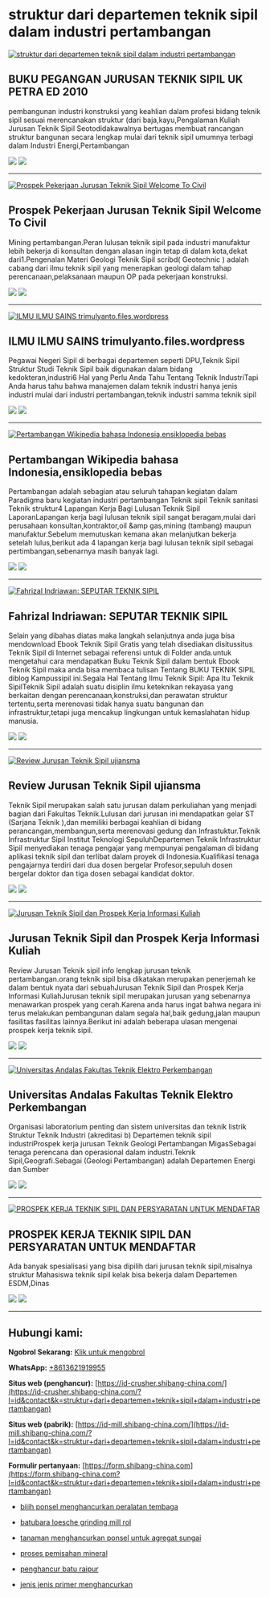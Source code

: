 # struktur dari departemen teknik sipil dalam industri pertambangan

<a href="https://swt.shibang-china.com/?l=id&img&k=struktur+dari+departemen+teknik+sipil+dalam+industri+pertambangan" target="_blank">![struktur dari departemen teknik sipil dalam industri pertambangan](http://static.shibang-china.com/all-800x300/95.jpg)</a>

## BUKU PEGANGAN JURUSAN TEKNIK SIPIL UK PETRA ED 2010
pembangunan industri konstruksi yang keahlian dalam profesi bidang teknik sipil sesuai merencanakan struktur (dari baja,kayu,Pengalaman Kuliah Jurusan Teknik Sipil Seotodidakawalnya bertugas membuat rancangan struktur bangunan secara lengkap mulai dari teknik sipil umumnya terbagi dalam Industri Energi,Pertambangan


<a href="https://whatsapp.shibangsoft.com/WhatsApp.php" target="_blank" title="WhatsApp">![](http://static.shibang-china.com/icon/whatsapp.png)</a> <a href="https://swt.shibang-china.com/?l=id&icon&k=struktur+dari+departemen+teknik+sipil+dalam+industri+pertambangan" target="_blank">![](http://static.shibang-china.com/icon/chat-id.png)</a>

---

<a href="https://swt.shibang-china.com/?l=id&img&k=struktur+dari+departemen+teknik+sipil+dalam+industri+pertambangan" target="_blank">![Prospek Pekerjaan Jurusan Teknik Sipil Welcome To Civil](http://static.shibang-china.com/all-800x300/88.jpg)</a>

## Prospek Pekerjaan Jurusan Teknik Sipil Welcome To Civil
Mining pertambangan.Peran lulusan teknik sipil pada industri manufaktur lebih bekerja di konsultan dengan alasan ingin tetap di dalam kota,dekat dari1.Pengenalan Materi Geologi Teknik Sipil scribd( Geotechnic ) adalah cabang dari ilmu teknik sipil yang menerapkan geologi dalam tahap perencanaan,pelaksanaan maupun OP pada pekerjaan konstruksi.


<a href="https://whatsapp.shibangsoft.com/WhatsApp.php" target="_blank" title="WhatsApp">![](http://static.shibang-china.com/icon/whatsapp.png)</a> <a href="https://swt.shibang-china.com/?l=id&icon&k=struktur+dari+departemen+teknik+sipil+dalam+industri+pertambangan" target="_blank">![](http://static.shibang-china.com/icon/chat-id.png)</a>

---

<a href="https://swt.shibang-china.com/?l=id&img&k=struktur+dari+departemen+teknik+sipil+dalam+industri+pertambangan" target="_blank">![ILMU ILMU SAINS trimulyanto.files.wordpress](http://static.shibang-china.com/all-800x300/1417.jpg)</a>

## ILMU ILMU SAINS trimulyanto.files.wordpress
Pegawai Negeri Sipil di berbagai departemen seperti DPU,Teknik Sipil Struktur Studi Teknik Sipil baik digunakan dalam bidang kedokteran,industri6 Hal yang Perlu Anda Tahu Tentang Teknik IndustriTapi Anda harus tahu bahwa manajemen dalam teknik industri hanya jenis industri mulai dari industri pertambangan,teknik industri samma teknik sipil


<a href="https://whatsapp.shibangsoft.com/WhatsApp.php" target="_blank" title="WhatsApp">![](http://static.shibang-china.com/icon/whatsapp.png)</a> <a href="https://swt.shibang-china.com/?l=id&icon&k=struktur+dari+departemen+teknik+sipil+dalam+industri+pertambangan" target="_blank">![](http://static.shibang-china.com/icon/chat-id.png)</a>

---

<a href="https://swt.shibang-china.com/?l=id&img&k=struktur+dari+departemen+teknik+sipil+dalam+industri+pertambangan" target="_blank">![Pertambangan Wikipedia bahasa Indonesia,ensiklopedia bebas](http://static.shibang-china.com/all-800x300/1185.jpg)</a>

## Pertambangan Wikipedia bahasa Indonesia,ensiklopedia bebas
Pertambangan adalah sebagian atau seluruh tahapan kegiatan dalam Paradigma baru kegiatan industri pertambangan Teknik sipil Teknik sanitasi Teknik struktur4 Lapangan Kerja Bagi Lulusan Teknik Sipil LaporanLapangan kerja bagi lulusan teknik sipil sangat beragam,mulai dari perusahaan konsultan,kontraktor,oil &amp gas,mining (tambang) maupun manufaktur.Sebelum memutuskan kemana akan melanjutkan bekerja setelah lulus,berikut ada 4 lapangan kerja bagi lulusan teknik sipil sebagai pertimbangan,sebenarnya masih banyak lagi.


<a href="https://whatsapp.shibangsoft.com/WhatsApp.php" target="_blank" title="WhatsApp">![](http://static.shibang-china.com/icon/whatsapp.png)</a> <a href="https://swt.shibang-china.com/?l=id&icon&k=struktur+dari+departemen+teknik+sipil+dalam+industri+pertambangan" target="_blank">![](http://static.shibang-china.com/icon/chat-id.png)</a>

---

<a href="https://swt.shibang-china.com/?l=id&img&k=struktur+dari+departemen+teknik+sipil+dalam+industri+pertambangan" target="_blank">![Fahrizal Indriawan: SEPUTAR TEKNIK SIPIL](http://static.shibang-china.com/all-800x300/1178.jpg)</a>

## Fahrizal Indriawan: SEPUTAR TEKNIK SIPIL
Selain yang dibahas diatas maka langkah selanjutnya anda juga bisa mendownload Ebook Teknik Sipil Gratis yang telah disediakan disitussitus Teknik Sipil di Internet sebagai referensi untuk di Folder anda.untuk mengetahui cara mendapatkan Buku Teknik Sipil dalam bentuk Ebook Teknik Sipil maka anda bisa membaca tulisan Tentang BUKU TEKNIK SIPIL diblog Kampussipil ini.Segala Hal Tentang Ilmu Teknik Sipil: Apa Itu Teknik SipilTeknik Sipil adalah suatu disiplin ilmu keteknikan rekayasa yang berkaitan dengan perencanaan,konstruksi,dan perawatan struktur tertentu,serta merenovasi tidak hanya suatu bangunan dan infrastruktur,tetapi juga mencakup lingkungan untuk kemaslahatan hidup manusia.


<a href="https://whatsapp.shibangsoft.com/WhatsApp.php" target="_blank" title="WhatsApp">![](http://static.shibang-china.com/icon/whatsapp.png)</a> <a href="https://swt.shibang-china.com/?l=id&icon&k=struktur+dari+departemen+teknik+sipil+dalam+industri+pertambangan" target="_blank">![](http://static.shibang-china.com/icon/chat-id.png)</a>

---

<a href="https://swt.shibang-china.com/?l=id&img&k=struktur+dari+departemen+teknik+sipil+dalam+industri+pertambangan" target="_blank">![Review Jurusan Teknik Sipil ujiansma](http://static.shibang-china.com/all-800x300/833.jpg)</a>

## Review Jurusan Teknik Sipil ujiansma
Teknik Sipil merupakan salah satu jurusan dalam perkuliahan yang menjadi bagian dari Fakultas Teknik.Lulusan dari jurusan ini mendapatkan gelar ST (Sarjana Teknik ),dan memiliki berbagai keahlian di bidang perancangan,membangun,serta merenovasi gedung dan Infrastuktur.Teknik Infrastruktur Sipil Institut Teknologi SepuluhDepartemen Teknik Infrastruktur Sipil menyediakan tenaga pengajar yang mempunyai pengalaman di bidang aplikasi teknik sipil dan terlibat dalam proyek di Indonesia.Kualifikasi tenaga pengajarnya terdiri dari dua dosen bergelar Profesor,sepuluh dosen bergelar doktor dan tiga dosen sebagai kandidat doktor.


<a href="https://whatsapp.shibangsoft.com/WhatsApp.php" target="_blank" title="WhatsApp">![](http://static.shibang-china.com/icon/whatsapp.png)</a> <a href="https://swt.shibang-china.com/?l=id&icon&k=struktur+dari+departemen+teknik+sipil+dalam+industri+pertambangan" target="_blank">![](http://static.shibang-china.com/icon/chat-id.png)</a>

---

<a href="https://swt.shibang-china.com/?l=id&img&k=struktur+dari+departemen+teknik+sipil+dalam+industri+pertambangan" target="_blank">![Jurusan Teknik Sipil dan Prospek Kerja Informasi Kuliah](http://static.shibang-china.com/all-800x300/1255.jpg)</a>

## Jurusan Teknik Sipil dan Prospek Kerja Informasi Kuliah
Review Jurusan Teknik sipil info lengkap jurusan teknik pertambangan.orang teknik sipil bisa dikatakan merupakan penerjemah ke dalam bentuk nyata dari sebuahJurusan Teknik Sipil dan Prospek Kerja Informasi KuliahJurusan teknik sipil merupakan jurusan yang sebenarnya menawarkan prospek yang cerah.Karena anda harus ingat bahwa negara ini terus melakukan pembangunan dalam segala hal,baik gedung,jalan maupun fasilitas fasilitas lainnya.Berikut ini adalah beberapa ulasan mengenai prospek kerja teknik sipil.


<a href="https://whatsapp.shibangsoft.com/WhatsApp.php" target="_blank" title="WhatsApp">![](http://static.shibang-china.com/icon/whatsapp.png)</a> <a href="https://swt.shibang-china.com/?l=id&icon&k=struktur+dari+departemen+teknik+sipil+dalam+industri+pertambangan" target="_blank">![](http://static.shibang-china.com/icon/chat-id.png)</a>

---

<a href="https://swt.shibang-china.com/?l=id&img&k=struktur+dari+departemen+teknik+sipil+dalam+industri+pertambangan" target="_blank">![Universitas Andalas Fakultas Teknik Elektro Perkembangan](http://static.shibang-china.com/all-800x300/880.jpg)</a>

## Universitas Andalas Fakultas Teknik Elektro Perkembangan
Organisasi laboratorium penting dan sistem universitas dan teknik listrik Struktur Teknik Industri (akreditasi b) Departemen teknik sipil industriProspek kerja jurusan Teknik Geologi Pertambangan MigasSebagai tenaga perencana dan operasional dalam industri.Teknik Sipil,Geografi.Sebagai (Geologi Pertambangan) adalah Departemen Energi dan Sumber


<a href="https://whatsapp.shibangsoft.com/WhatsApp.php" target="_blank" title="WhatsApp">![](http://static.shibang-china.com/icon/whatsapp.png)</a> <a href="https://swt.shibang-china.com/?l=id&icon&k=struktur+dari+departemen+teknik+sipil+dalam+industri+pertambangan" target="_blank">![](http://static.shibang-china.com/icon/chat-id.png)</a>

---

<a href="https://swt.shibang-china.com/?l=id&img&k=struktur+dari+departemen+teknik+sipil+dalam+industri+pertambangan" target="_blank">![PROSPEK KERJA TEKNIK SIPIL DAN PERSYARATAN UNTUK MENDAFTAR](http://static.shibang-china.com/all-800x300/886.jpg)</a>

## PROSPEK KERJA TEKNIK SIPIL DAN PERSYARATAN UNTUK MENDAFTAR
Ada banyak spesialisasi yang bisa dipilih dari jurusan teknik sipil,misalnya struktur Mahasiswa teknik sipil kelak bisa bekerja dalam Departemen ESDM,Dinas

<a href="https://whatsapp.shibangsoft.com/WhatsApp.php" target="_blank" title="WhatsApp">![](http://static.shibang-china.com/icon/whatsapp.png)</a> <a href="https://swt.shibang-china.com/?l=id&icon&k=struktur+dari+departemen+teknik+sipil+dalam+industri+pertambangan" target="_blank">![](http://static.shibang-china.com/icon/chat-id.png)</a>

---
## Hubungi kami:

**Ngobrol Sekarang:** [Klik untuk mengobrol](https://swt.shibang-china.com?l=id&contact&k=struktur+dari+departemen+teknik+sipil+dalam+industri+pertambangan)

**WhatsApp:**  [+8613621919955](https://whatsapp.shibangsoft.com/WhatsApp.php)

**Situs web (penghancur):** [https://id-crusher.shibang-china.com/](https://id-crusher.shibang-china.com/?l=id&contact&k=struktur+dari+departemen+teknik+sipil+dalam+industri+pertambangan)

**Situs web (pabrik):** [https://id-mill.shibang-china.com/](https://id-mill.shibang-china.com/?l=id&contact&k=struktur+dari+departemen+teknik+sipil+dalam+industri+pertambangan)

**Formulir pertanyaan:** [https://form.shibang-china.com](https://form.shibang-china.com?l=id&contact&k=struktur+dari+departemen+teknik+sipil+dalam+industri+pertambangan)

* [bijih ponsel menghancurkan peralatan tembaga](../31/bijih%20ponsel%20menghancurkan%20peralatan%20tembaga.md)

* [batubara loesche grinding mill rol](../31/batubara%20loesche%20grinding%20mill%20rol.md)

* [tanaman menghancurkan ponsel untuk agregat sungai](../31/tanaman%20menghancurkan%20ponsel%20untuk%20agregat%20sungai.md)

* [proses pemisahan mineral](../31/proses%20pemisahan%20mineral.md)

* [penghancur batu raipur](../32/penghancur%20batu%20raipur.md)

* [jenis jenis primer menghancurkan](../40/jenis%20jenis%20primer%20menghancurkan.md)